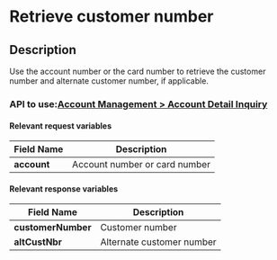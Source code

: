 # Retrieve customer number

## Description

Use the account number or the card number to retrieve the customer number and alternate customer number, if applicable.

### API to use:[Account Management > Account Detail Inquiry](https://docs.firstdata.com/org/global/docs/api#account-detail-inquiry-v3)

#### Relevant request variables

| Field Name  | Description                   |
|-------------|-------------------------------|
| **account** | Account number or card number |

#### Relevant response variables

| Field Name         | Description               |
|--------------------|---------------------------|
| **customerNumber** | Customer number           |
| **altCustNbr**     | Alternate customer number |

